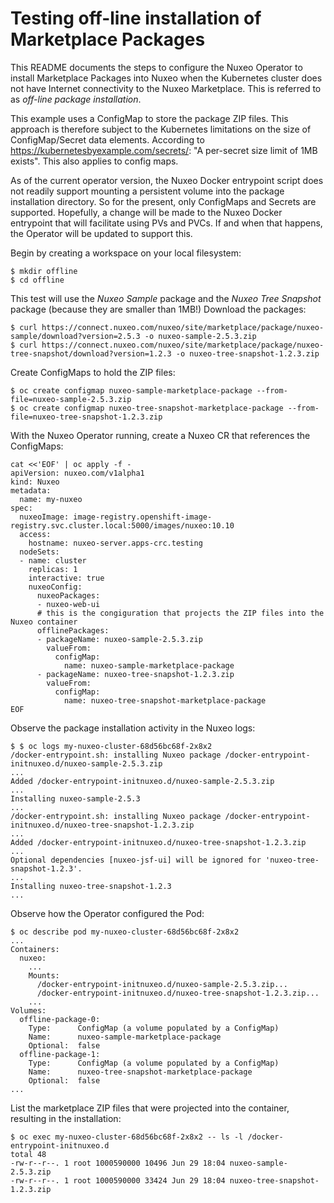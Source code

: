 # Testing off-line installation of Marketplace Packages

This README documents the steps to configure the Nuxeo Operator to install Marketplace Packages into Nuxeo when the Kubernetes cluster does not have Internet connectivity to the Nuxeo Marketplace. This is referred to as *off-line package installation*.

This example uses a ConfigMap to store the package ZIP files. This approach is therefore subject to the Kubernetes limitations on the size of ConfigMap/Secret data elements. According to https://kubernetesbyexample.com/secrets/: "A per-secret size limit of 1MB exists". This also applies to config maps.

As of the current operator version, the Nuxeo Docker entrypoint script does not readily support mounting a persistent volume into the package installation directory. So for the present, only ConfigMaps and Secrets are supported. Hopefully, a change will be made to the Nuxeo Docker entrypoint that will facilitate using PVs and PVCs. If and when that happens, the Operator will be updated to support this.

Begin by creating a workspace on your local filesystem:

```shell
$ mkdir offline
$ cd offline
```

This test will use the *Nuxeo Sample* package and the *Nuxeo Tree Snapshot* package (because they are smaller than 1MB!) Download the packages: 

```shell
$ curl https://connect.nuxeo.com/nuxeo/site/marketplace/package/nuxeo-sample/download?version=2.5.3 -o nuxeo-sample-2.5.3.zip
$ curl https://connect.nuxeo.com/nuxeo/site/marketplace/package/nuxeo-tree-snapshot/download?version=1.2.3 -o nuxeo-tree-snapshot-1.2.3.zip
```

Create ConfigMaps to hold the ZIP files:

```shell
$ oc create configmap nuxeo-sample-marketplace-package --from-file=nuxeo-sample-2.5.3.zip
$ oc create configmap nuxeo-tree-snapshot-marketplace-package --from-file=nuxeo-tree-snapshot-1.2.3.zip
```

With the Nuxeo Operator running, create a Nuxeo CR that references the ConfigMaps:

```shell
cat <<'EOF' | oc apply -f -
apiVersion: nuxeo.com/v1alpha1
kind: Nuxeo
metadata:
  name: my-nuxeo
spec:
  nuxeoImage: image-registry.openshift-image-registry.svc.cluster.local:5000/images/nuxeo:10.10
  access:
    hostname: nuxeo-server.apps-crc.testing
  nodeSets:
  - name: cluster
    replicas: 1
    interactive: true
    nuxeoConfig:
      nuxeoPackages:
      - nuxeo-web-ui
      # this is the congiguration that projects the ZIP files into the Nuxeo container
      offlinePackages:
      - packageName: nuxeo-sample-2.5.3.zip
        valueFrom:
          configMap:
            name: nuxeo-sample-marketplace-package
      - packageName: nuxeo-tree-snapshot-1.2.3.zip
        valueFrom:
          configMap:
            name: nuxeo-tree-snapshot-marketplace-package
EOF
```

Observe the package installation activity in the Nuxeo logs:
```shell
$ $ oc logs my-nuxeo-cluster-68d56bc68f-2x8x2
/docker-entrypoint.sh: installing Nuxeo package /docker-entrypoint-initnuxeo.d/nuxeo-sample-2.5.3.zip
...
Added /docker-entrypoint-initnuxeo.d/nuxeo-sample-2.5.3.zip
...
Installing nuxeo-sample-2.5.3
...
/docker-entrypoint.sh: installing Nuxeo package /docker-entrypoint-initnuxeo.d/nuxeo-tree-snapshot-1.2.3.zip
...
Added /docker-entrypoint-initnuxeo.d/nuxeo-tree-snapshot-1.2.3.zip
...
Optional dependencies [nuxeo-jsf-ui] will be ignored for 'nuxeo-tree-snapshot-1.2.3'.
...
Installing nuxeo-tree-snapshot-1.2.3
...
```

Observe how the Operator configured the Pod:
```shell
$ oc describe pod my-nuxeo-cluster-68d56bc68f-2x8x2
...
Containers:
  nuxeo:
    ...
    Mounts:
      /docker-entrypoint-initnuxeo.d/nuxeo-sample-2.5.3.zip...
      /docker-entrypoint-initnuxeo.d/nuxeo-tree-snapshot-1.2.3.zip...
    ...
Volumes:
  offline-package-0:
    Type:      ConfigMap (a volume populated by a ConfigMap)
    Name:      nuxeo-sample-marketplace-package
    Optional:  false
  offline-package-1:
    Type:      ConfigMap (a volume populated by a ConfigMap)
    Name:      nuxeo-tree-snapshot-marketplace-package
    Optional:  false
...
```

List the marketplace ZIP files that were projected into the container, resulting in the installation:
```shell
$ oc exec my-nuxeo-cluster-68d56bc68f-2x8x2 -- ls -l /docker-entrypoint-initnuxeo.d
total 48
-rw-r--r--. 1 root 1000590000 10496 Jun 29 18:04 nuxeo-sample-2.5.3.zip
-rw-r--r--. 1 root 1000590000 33424 Jun 29 18:04 nuxeo-tree-snapshot-1.2.3.zip
```
